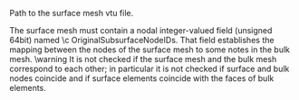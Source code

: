 Path to the surface mesh vtu file.

The surface mesh must contain a nodal integer-valued field (unsigned 64bit)
named \c OriginalSubsurfaceNodeIDs. That field establishes the mapping between
the nodes of the surface mesh to some notes in the bulk mesh.
\warning It is not checked if the surface mesh and the bulk mesh correspond to each
other; in particular it is not checked if surface and bulk nodes coincide and if
surface elements coincide with the faces of bulk elements.
